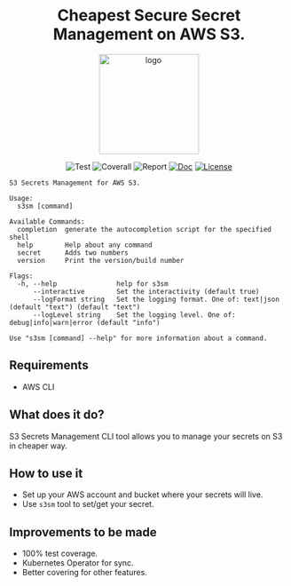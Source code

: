 <h1 align="center">
Cheapest Secure Secret Management on AWS S3.
</h1>

<p align="center">
  <a href="https://omegion.dev" target="_blank">
    <img width="180" src="https://cdn.logo.com/hotlink-ok/logo-social-sq.png" alt="logo">
  </a>
</p>

<p align="center">
    <img src="https://img.shields.io/github/workflow/status/omegion/go-cli-template/Test" alt="Test"></a>
    <img src="https://coveralls.io/repos/github/omegion/go-cli-template/badge.svg?branch=master" alt="Coverall"></a>
    <img src="https://goreportcard.com/badge/github.com/omegion/s3-secret-manager-template" alt="Report"></a>
    <a href="http://pkg.go.dev/github.com/omegion/s3-secret-manager-template"><img src="https://img.shields.io/badge/pkg.go.dev-doc-blue" alt="Doc"></a>
    <a href="https://github.com/omegion/s3-secret-manager-template/blob/master/LICENSE"><img src="https://img.shields.io/github/license/omegion/go-cli-template" alt="License"></a>
</p>

```shell
S3 Secrets Management for AWS S3.

Usage:
  s3sm [command]

Available Commands:
  completion  generate the autocompletion script for the specified shell
  help        Help about any command
  secret      Adds two numbers
  version     Print the version/build number

Flags:
  -h, --help               help for s3sm
      --interactive        Set the interactivity (default true)
      --logFormat string   Set the logging format. One of: text|json (default "text") (default "text")
      --logLevel string    Set the logging level. One of: debug|info|warn|error (default "info")

Use "s3sm [command] --help" for more information about a command.
```

## Requirements

* AWS CLI

## What does it do?

S3 Secrets Management CLI tool allows you to manage your secrets on S3 in cheaper way.

## How to use it

* Set up your AWS account and bucket where your secrets will live.
* Use `s3sm` tool to set/get your secret.

## Improvements to be made

* 100% test coverage.
* Kubernetes Operator for sync.
* Better covering for other features.


